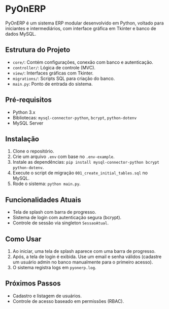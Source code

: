 # PyOnERP

PyOnERP é um sistema ERP modular desenvolvido em Python, voltado para iniciantes e intermediários, com interface gráfica em Tkinter e banco de dados MySQL.

## Estrutura do Projeto
- `core/`: Contém configurações, conexão com banco e autenticação.
- `controller/`: Lógica de controle (MVC).
- `view/`: Interfaces gráficas com Tkinter.
- `migrations/`: Scripts SQL para criação do banco.
- `main.py`: Ponto de entrada do sistema.

## Pré-requisitos
- Python 3.x
- Bibliotecas: `mysql-connector-python`, `bcrypt`, `python-dotenv`
- MySQL Server

## Instalação
1. Clone o repositório.
2. Crie um arquivo `.env` com base no `.env-example`.
3. Instale as dependências: `pip install mysql-connector-python bcrypt python-dotenv`.
4. Execute o script de migração `001_create_initial_tables.sql` no MySQL.
5. Rode o sistema: `python main.py`.

## Funcionalidades Atuais
- Tela de splash com barra de progresso.
- Sistema de login com autenticação segura (bcrypt).
- Controle de sessão via singleton `SessaoAtual`.

## Como Usar
1. Ao iniciar, uma tela de splash aparece com uma barra de progresso.
2. Após, a tela de login é exibida. Use um email e senha válidos (cadastre um usuário admin no banco manualmente para o primeiro acesso).
3. O sistema registra logs em `pyonerp.log`.

## Próximos Passos
- Cadastro e listagem de usuários.
- Controle de acesso baseado em permissões (RBAC).